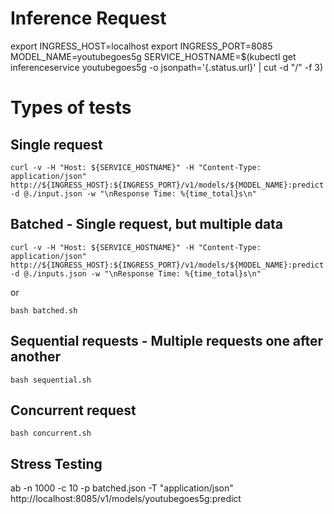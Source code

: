 # Inference Request

export INGRESS_HOST=localhost
export INGRESS_PORT=8085
MODEL_NAME=youtubegoes5g
SERVICE_HOSTNAME=$(kubectl get inferenceservice youtubegoes5g -o jsonpath='{.status.url}' | cut -d "/" -f 3)

# Types of tests

## Single request
```
curl -v -H "Host: ${SERVICE_HOSTNAME}" -H "Content-Type: application/json" http://${INGRESS_HOST}:${INGRESS_PORT}/v1/models/${MODEL_NAME}:predict -d @./input.json -w "\nResponse Time: %{time_total}s\n" 
```

## Batched - Single request, but multiple data
```
curl -v -H "Host: ${SERVICE_HOSTNAME}" -H "Content-Type: application/json" http://${INGRESS_HOST}:${INGRESS_PORT}/v1/models/${MODEL_NAME}:predict -d @./inputs.json -w "\nResponse Time: %{time_total}s\n"
```

or

```
bash batched.sh
```

## Sequential requests - Multiple requests one after another

```
bash sequential.sh
```

## Concurrent request

```
bash concurrent.sh
```

## Stress Testing

ab -n 1000 -c 10 -p batched.json -T "application/json" http://localhost:8085/v1/models/youtubegoes5g:predict